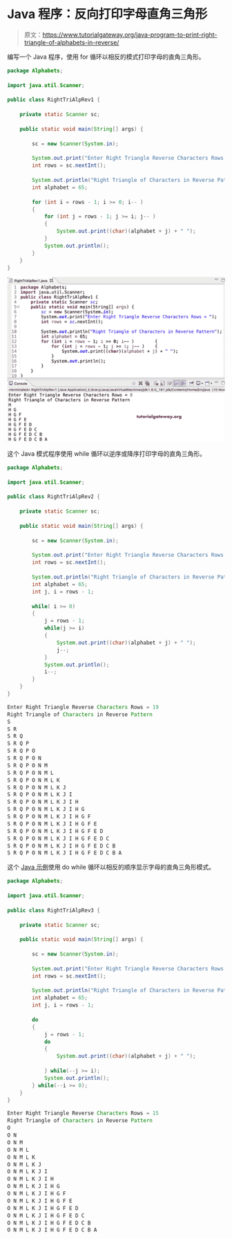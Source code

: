 # Java 程序：反向打印字母直角三角形

> 原文：<https://www.tutorialgateway.org/java-program-to-print-right-triangle-of-alphabets-in-reverse/>

编写一个 Java 程序，使用 for 循环以相反的模式打印字母的直角三角形。

```java
package Alphabets;

import java.util.Scanner;

public class RightTriAlpRev1 {

	private static Scanner sc;

	public static void main(String[] args) {

		sc = new Scanner(System.in);	

		System.out.print("Enter Right Triangle Reverse Characters Rows = ");
		int rows = sc.nextInt();

		System.out.println("Right Triangle of Characters in Reverse Pattern");
		int alphabet = 65;

		for (int i = rows - 1; i >= 0; i-- ) 
		{
			for (int j = rows - 1; j >= i; j-- ) 	
			{
				System.out.print((char)(alphabet + j) + " ");
			}
			System.out.println();
		}
	}
}
```

![Java Program to Print Right Triangle of Alphabets in Reverse](img/8a62570f7eb8bc3c7cdc2fde738e1d41.png)

这个 Java 模式程序使用 while 循环以逆序或降序打印字母的直角三角形。

```java
package Alphabets;

import java.util.Scanner;

public class RightTriAlpRev2 {

	private static Scanner sc;

	public static void main(String[] args) {

		sc = new Scanner(System.in);	

		System.out.print("Enter Right Triangle Reverse Characters Rows = ");
		int rows = sc.nextInt();

		System.out.println("Right Triangle of Characters in Reverse Pattern");
		int alphabet = 65;
		int j, i = rows - 1;

		while( i >= 0) 
		{
			j = rows - 1;
			while(j >= i) 	
			{
				System.out.print((char)(alphabet + j) + " ");
				j--;
			}
			System.out.println();
			i--;
		}
	}
}
```

```java
Enter Right Triangle Reverse Characters Rows = 19
Right Triangle of Characters in Reverse Pattern
S 
S R 
S R Q 
S R Q P 
S R Q P O 
S R Q P O N 
S R Q P O N M 
S R Q P O N M L 
S R Q P O N M L K 
S R Q P O N M L K J 
S R Q P O N M L K J I 
S R Q P O N M L K J I H 
S R Q P O N M L K J I H G 
S R Q P O N M L K J I H G F 
S R Q P O N M L K J I H G F E 
S R Q P O N M L K J I H G F E D 
S R Q P O N M L K J I H G F E D C 
S R Q P O N M L K J I H G F E D C B 
S R Q P O N M L K J I H G F E D C B A 
```

这个 [Java 示例](https://www.tutorialgateway.org/learn-java-programs/)使用 do while 循环以相反的顺序显示字母的直角三角形模式。

```java
package Alphabets;

import java.util.Scanner;

public class RightTriAlpRev3 {

	private static Scanner sc;

	public static void main(String[] args) {

		sc = new Scanner(System.in);	

		System.out.print("Enter Right Triangle Reverse Characters Rows = ");
		int rows = sc.nextInt();

		System.out.println("Right Triangle of Characters in Reverse Pattern");
		int alphabet = 65;
		int j, i = rows - 1;

		do
		{
			j = rows - 1;
			do  	
			{
				System.out.print((char)(alphabet + j) + " ");

			} while(--j >= i);
			System.out.println();
		} while(--i >= 0);
	}
}
```

```java
Enter Right Triangle Reverse Characters Rows = 15
Right Triangle of Characters in Reverse Pattern
O 
O N 
O N M 
O N M L 
O N M L K 
O N M L K J 
O N M L K J I 
O N M L K J I H 
O N M L K J I H G 
O N M L K J I H G F 
O N M L K J I H G F E 
O N M L K J I H G F E D 
O N M L K J I H G F E D C 
O N M L K J I H G F E D C B 
O N M L K J I H G F E D C B A 
```